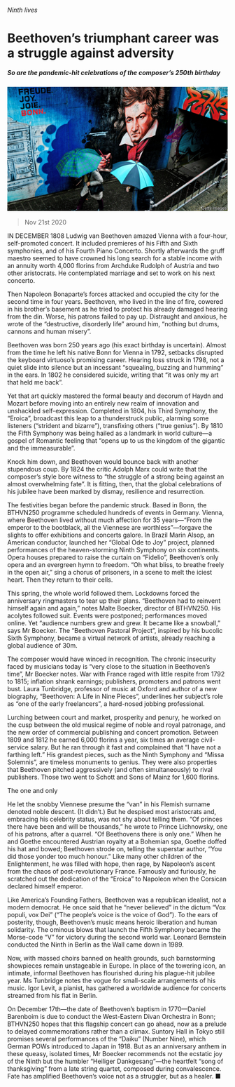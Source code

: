 ###### Ninth lives

# Beethoven’s triumphant career was a struggle against adversity 

##### So are the pandemic-hit celebrations of the composer’s 250th birthday 

![image](images/20201121_BKP011_0.jpg) 

> Nov 21st 2020 

IN DECEMBER 1808 Ludwig van Beethoven amazed Vienna with a four-hour, self-promoted concert. It included premieres of his Fifth and Sixth symphonies, and of his Fourth Piano Concerto. Shortly afterwards the gruff maestro seemed to have crowned his long search for a stable income with an annuity worth 4,000 florins from Archduke Rudolph of Austria and two other aristocrats. He contemplated marriage and set to work on his next concerto.

Then Napoleon Bonaparte’s forces attacked and occupied the city for the second time in four years. Beethoven, who lived in the line of fire, cowered in his brother’s basement as he tried to protect his already damaged hearing from the din. Worse, his patrons failed to pay up. Distraught and anxious, he wrote of the “destructive, disorderly life” around him, “nothing but drums, cannons and human misery”.


Beethoven was born 250 years ago (his exact birthday is uncertain). Almost from the time he left his native Bonn for Vienna in 1792, setbacks disrupted the keyboard virtuoso’s promising career. Hearing loss struck in 1798, not a quiet slide into silence but an incessant “squealing, buzzing and humming” in the ears. In 1802 he considered suicide, writing that “it was only my art that held me back”.

Yet that art quickly mastered the formal beauty and decorum of Haydn and Mozart before moving into an entirely new realm of innovation and unshackled self-expression. Completed in 1804, his Third Symphony, the “Eroica”, broadcast this leap to a thunderstruck public, alarming some listeners (“strident and bizarre”), transfixing others (“true genius”). By 1810 the Fifth Symphony was being hailed as a landmark in world culture—a gospel of Romantic feeling that “opens up to us the kingdom of the gigantic and the immeasurable”.

Knock him down, and Beethoven would bounce back with another stupendous coup. By 1824 the critic Adolph Marx could write that the composer’s style bore witness to “the struggle of a strong being against an almost overwhelming fate”. It is fitting, then, that the global celebrations of his jubilee have been marked by dismay, resilience and resurrection.

The festivities began before the pandemic struck. Based in Bonn, the BTHVN250 programme scheduled hundreds of events in Germany. Vienna, where Beethoven lived without much affection for 35 years—“From the emperor to the bootblack, all the Viennese are worthless”—forgave the slights to offer exhibitions and concerts galore. In Brazil Marin Alsop, an American conductor, launched her “Global Ode to Joy” project, planned performances of the heaven-storming Ninth Symphony on six continents. Opera houses prepared to raise the curtain on “Fidelio”, Beethoven’s only opera and an evergreen hymn to freedom. “Oh what bliss, to breathe freely in the open air,” sing a chorus of prisoners, in a scene to melt the iciest heart. Then they return to their cells.

This spring, the whole world followed them. Lockdowns forced the anniversary ringmasters to tear up their plans. “Beethoven had to reinvent himself again and again,” notes Malte Boecker, director of BTHVN250. His acolytes followed suit. Events were postponed; performances moved online. Yet “audience numbers grew and grew. It became like a snowball,” says Mr Boecker. The “Beethoven Pastoral Project”, inspired by his bucolic Sixth Symphony, became a virtual network of artists, already reaching a global audience of 30m.

The composer would have winced in recognition. The chronic insecurity faced by musicians today is “very close to the situation in Beethoven’s time”, Mr Boecker notes. War with France raged with little respite from 1792 to 1815; inflation shrank earnings; publishers, promoters and patrons went bust. Laura Tunbridge, professor of music at Oxford and author of a new biography, “Beethoven: A Life in Nine Pieces”, underlines her subject’s role as “one of the early freelancers”, a hard-nosed jobbing professional.

Lurching between court and market, prosperity and penury, he worked on the cusp between the old musical regime of noble and royal patronage, and the new order of commercial publishing and concert promotion. Between 1809 and 1812 he earned 6,000 florins a year, six times an average civil-service salary. But he ran through it fast and complained that “I have not a farthing left.” His grandest pieces, such as the Ninth Symphony and “Missa Solemnis”, are timeless monuments to genius. They were also properties that Beethoven pitched aggressively (and often simultaneously) to rival publishers. Those two went to Schott and Sons of Mainz for 1,600 florins.

The one and only

He let the snobby Viennese presume the “van” in his Flemish surname denoted noble descent. (It didn’t.) But he despised most aristocrats and, embracing his celebrity status, was not shy about telling them. “Of princes there have been and will be thousands,” he wrote to Prince Lichnowsky, one of his patrons, after a quarrel. “Of Beethovens there is only one.” When he and Goethe encountered Austrian royalty at a Bohemian spa, Goethe doffed his hat and bowed; Beethoven strode on, telling the superstar author, “You did those yonder too much honour.” Like many other children of the Enlightenment, he was filled with hope, then rage, by Napoleon’s ascent from the chaos of post-revolutionary France. Famously and furiously, he scratched out the dedication of the “Eroica” to Napoleon when the Corsican declared himself emperor.

Like America’s Founding Fathers, Beethoven was a republican idealist, not a modern democrat. He once said that he “never believed” in the dictum “Vox populi, vox Dei” (“The people’s voice is the voice of God”). To the ears of posterity, though, Beethoven’s music means heroic liberation and human solidarity. The ominous blows that launch the Fifth Symphony became the Morse-code “V” for victory during the second world war. Leonard Bernstein conducted the Ninth in Berlin as the Wall came down in 1989.

Now, with massed choirs banned on health grounds, such barnstorming showpieces remain unstageable in Europe. In place of the towering icon, an intimate, informal Beethoven has flourished during his plague-hit jubilee year. Ms Tunbridge notes the vogue for small-scale arrangements of his music. Igor Levit, a pianist, has gathered a worldwide audience for concerts streamed from his flat in Berlin.

On December 17th—the date of Beethoven’s baptism in 1770—Daniel Barenboim is due to conduct the West-Eastern Divan Orchestra in Bonn; BTHVN250 hopes that this flagship concert can go ahead, now as a prelude to delayed commemorations rather than a climax. Suntory Hall in Tokyo still promises several performances of the “Daiku” (Number Nine), which German POWs introduced to Japan in 1918. But as an anniversary anthem in these queasy, isolated times, Mr Boecker recommends not the ecstatic joy of the Ninth but the humbler “Heiliger Dankgesang”—the heartfelt “song of thanksgiving” from a late string quartet, composed during convalescence. Fate has amplified Beethoven’s voice not as a struggler, but as a healer. ■

